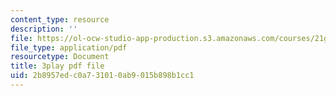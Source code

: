 ```yaml
---
content_type: resource
description: ''
file: https://ol-ocw-studio-app-production.s3.amazonaws.com/courses/21g-027-asia-in-the-modern-world-images-representations-fall-2016/2b8957edc0a731010ab9015b898b1cc1_klubJGAZDOI.pdf
file_type: application/pdf
resourcetype: Document
title: 3play pdf file
uid: 2b8957ed-c0a7-3101-0ab9-015b898b1cc1
---
```

